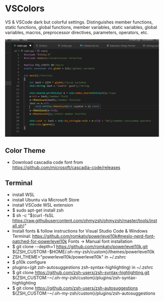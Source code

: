 # VSColors
VS & VSCode dark but colorful settings. Distinguishes member functions, static functions, global functions, member variables, static variables, global variables, macros, preprocessor directives, parameters, operators, etc.

![](https://github.com/zdenyhraz/VSColors/blob/master/pics/colors1.PNG?raw=true "colors1")

## Color Theme
- Download cascadia code font from https://github.com/microsoft/cascadia-code/releases

## Terminal
- install WSL
- install Ubuntu via Microsoft Store
- install VSCode WSL extension
- $ sudo apt-get install zsh
- $ sh -c "$(curl -fsSL https://raw.githubusercontent.com/ohmyzsh/ohmyzsh/master/tools/install.sh)"
- Install fonts & follow instructions for Visual Studio Code & Windows Terminal: https://github.com/romkatv/powerlevel10k#meslo-nerd-font-patched-for-powerlevel10k Fonts -> Manual font installation
- $ git clone --depth=1 https://github.com/romkatv/powerlevel10k.git ${ZSH_CUSTOM:-$HOME/.oh-my-zsh/custom}/themes/powerlevel10k
- ZSH_THEME="powerlevel10k/powerlevel10k" in ~/.zshrc
- $ p10k configure
- plugins=(git zsh-autosuggestions zsh-syntax-highlighting) in ~/.zshrc
- $ git clone https://github.com/zsh-users/zsh-syntax-highlighting.git ${ZSH_CUSTOM:-~/.oh-my-zsh/custom}/plugins/zsh-syntax-highlighting
- $ git clone https://github.com/zsh-users/zsh-autosuggestions ${ZSH_CUSTOM:-~/.oh-my-zsh/custom}/plugins/zsh-autosuggestions
